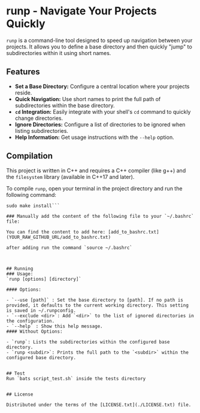 # runp - Navigate Your Projects Quickly

`runp` is a command-line tool designed to speed up navigation between your projects. It allows you to define a base directory and then quickly "jump" to subdirectories within it using short names.

## Features

* **Set a Base Directory:** Configure a central location where your projects reside.
* **Quick Navigation:** Use short names to print the full path of subdirectories within the base directory.
* **`cd` Integration:** Easily integrate with your shell's `cd` command to quickly change directories.
* **Ignore Directories:** Configure a list of directories to be ignored when listing subdirectories.
* **Help Information:** Get usage instructions with the `--help` option.

## Compilation

This project is written in C++ and requires a C++ compiler (like g++) and the `filesystem` library (available in C++17 and later).

To compile `runp`, open your terminal in the project directory and run the following command:

```make
sudo make install```

### Manually add the content of the following file to your `~/.bashrc` file:

You can find the content to add here: [add_to_bashrc.txt](YOUR_RAW_GITHUB_URL/add_to_bashrc.txt)

after adding run the command `source ~/.bashrc`



## Running
### Usage:
`runp [options] [directory]`

#### Options:

- `--use [path]` : Set the base directory to [path]. If no path is provided, it defaults to the current working directory. This setting is saved in ~/.runpconfig.
- `--exclude <dir>`: Add `<dir>` to the list of ignored directories in the configuration.
- `--help` : Show this help message.
#### Without Options:

- `runp`: Lists the subdirectories within the configured base directory.
- `runp <subdir>`: Prints the full path to the `<subdir>` within the configured base directory.


## Test
Run `bats script_test.sh` inside the tests directory


## License

Distributed under the terms of the [LICENSE.txt](./LICENSE.txt) file.
